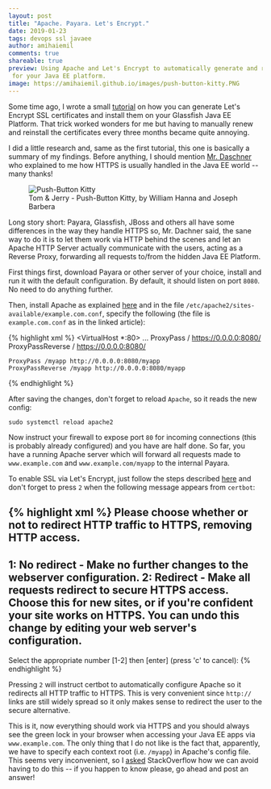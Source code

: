 ```yaml
---
layout: post
title: "Apache. Payara. Let's Encrypt."
date: 2019-01-23
tags: devops ssl javaee
author: amihaiemil
comments: true
shareable: true
preview: Using Apache and Let's Encrypt to automatically generate and renew SSL certificates
 for your Java EE platform.
image: https://amihaiemil.github.io/images/push-button-kitty.PNG
---
```


Some time ago, I wrote a small [tutorial](https://www.amihaiemil.com/2017/10/03/letsencrypt-glassfish-ec2.html) on how you can generate Let's Encrypt SSL certificates and install them on your Glassfish Java EE Platform. That trick worked wonders for me but having to manually renew and reinstall the certificates every three months became quite annoying.

I did a little research and, same as the first tutorial, this one is basically a summary of my findings. Before anything, I should mention [Mr. Daschner](https://twitter.com/DaschnerS) who explained to me how HTTPS is usually handled in the Java EE world -- many thanks!

<figure class="articleimg">
 <img src="{{page.image}}" alt="Push-Button Kitty">
 <figcaption>
 Tom & Jerry - Push-Button Kitty, by  William Hanna and Joseph Barbera
 </figcaption>
</figure>

Long story short: Payara, Glassfish, JBoss and others all have some differences in the way they handle HTTPS so, Mr. Dachner said, the sane way to do it is to let them work via HTTP behind the scenes and let an Apache HTTP Server actually communicate with the users, acting as a Reverse Proxy, forwarding all requests to/from the hidden Java EE Platform.

First things first, download Payara or other server of your choice, install and run it with the default configuration. By default, it should listen on port ``8080``. No need to do anything further.

Then, install Apache as explained [here](https://www.digitalocean.com/community/tutorials/how-to-install-the-apache-web-server-on-ubuntu-18-04-quickstart) and in the file ``/etc/apache2/sites-available/example.com.conf``, specify the following (the file is ``example.com.conf`` as in the linked article):

{% highlight xml %}
<VirtualHost *:80>
    ...
    ProxyPass / https://0.0.0.0:8080/
    ProxyPassReverse / https://0.0.0.0:8080/

    ProxyPass /myapp http://0.0.0.0:8080/myapp
    ProxyPassReverse /myapp http://0.0.0.0:8080/myapp
</VirtualHost>
{% endhighlight %}

After saving the changes, don't forget to reload ``Apache``, so it reads the new config:

``sudo systemctl reload apache2``

Now instruct your firewall to expose port ``80`` for incoming connections (this is probably already configured) and you have are half done. So far, you have a running Apache server which will forward all requests made to ``www.example.com`` and ``www.example.com/myapp`` to the internal Payara.

To enable SSL via Let's Encrypt, just follow the steps described [here](https://www.digitalocean.com/community/tutorials/how-to-secure-apache-with-let-s-encrypt-on-ubuntu-18-04) and don't forget to press ``2`` when the following message appears from ``certbot``:

{% highlight xml %}
Please choose whether or not to redirect HTTP traffic to HTTPS, removing HTTP access.
-------------------------------------------------------------------------------
1: No redirect - Make no further changes to the webserver configuration.
2: Redirect - Make all requests redirect to secure HTTPS access. Choose this for
new sites, or if you're confident your site works on HTTPS. You can undo this
change by editing your web server's configuration.
-------------------------------------------------------------------------------
Select the appropriate number [1-2] then [enter] (press 'c' to cancel):
{% endhighlight %}

Pressing ``2`` will instruct certbot to automatically configure Apache so it redirects all HTTP traffic to HTTPS. This is very convenient since ``http://`` links are still widely spread so it only makes sense to redirect the user to the secure alternative.

This is it, now everything should work via HTTPS and you should always see the green lock in your browser when accessing your Java EE apps via ``www.example.com``. The only thing that I do not like is the fact that, apparently, we have to specify each context root (i.e. ``/myapp``) in Apache's config file. This seems very inconvenient, so I [asked](https://stackoverflow.com/questions/54315377/apache-payara-reverse-proxy) StackOverflow how we can avoid having to do this -- if you happen to know please, go ahead and post an answer!

